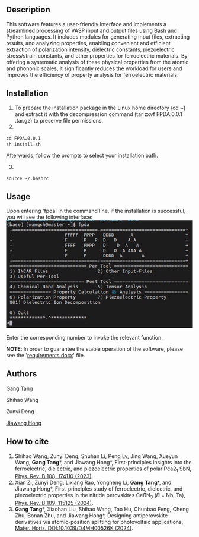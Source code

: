 ## Description
This software features a user-friendly interface and implements a streamlined processing of VASP input and output files using Bash and Python languages. It includes modules for generating input files, extracting results, and analyzing properties, enabling convenient and efficient extraction of polarization intensity, dielectric constants, piezoelectric stress/strain constants, and other properties for ferroelectric materials. By offering a systematic analysis of these physical properties from the atomic and phononic scales, it significantly reduces the workload for users and improves the efficiency of property analysis for ferroelectric materials.

## Installation
1. To prepare the installation package in the Linux home directory (cd ~) and extract it with the decompression command (tar zxvf FPDA.0.0.1 .tar.gz) to preserve file permissions.
2. 
```
cd FPDA.0.0.1 
sh install.sh
```
Afterwards, follow the prompts to select your installation path.

3. 
```
source ~/.bashrc
```

## Usage
Upon entering 'fpda' in the command line, if the installation is successful, you will see the following interface:
![image](./running-result.jpg)

Enter the corresponding number to invoke the relevant function.

**NOTE**: In order to guarantee the stable operation of the software, please see the '[requirements.docx](./requirements.docx)' file.


## Authors
[Gang Tang](https://github.com/obaica)

Shihao Wang

Zunyi Deng

[Jiawang Hong](https://sae.bit.edu.cn/szdw20/szml/lxcx20/zgjzcapypx_3/b187464.htm)

## How to cite
1. Shihao Wang, Zunyi Deng, Shuhan Li, Peng Lv, Jing Wang, Xueyun Wang, **Gang Tang***, and Jiawang Hong*, First-principles insights into the ferroelectric, dielectric, and piezoelectric properties of polar Pca2<sub>1</sub> SbN, [Phys. Rev. B 108, 174110 (2023)](https://doi.org/10.1103/PhysRevB.108.174110).
2. Xian Zi, Zunyi Deng, Lixiang Rao, Yongheng Li, **Gang Tang***, and Jiawang Hong*, First-principles study of ferroelectric, dielectric, and piezoelectric properties in the nitride perovskites Ce⁢𝐵⁢N<sub>3</sub> (𝐵 = Nb, Ta), [Phys. Rev. B 109, 115125 (2024)](https://doi.org/10.1103/PhysRevB.109.115125).
3. **Gang Tang***, Xiaohan Liu, Shihao Wang, Tao Hu, Chunbao Feng, Cheng Zhu, Bonan Zhu, and Jiawang Hong*, Designing antiperovskite derivatives via atomic-position splitting for photovoltaic applications, [Mater. Horiz. DOI:10.1039/D4MH00526K (2024)](https://doi.org/10.1039/D4MH00526K).
